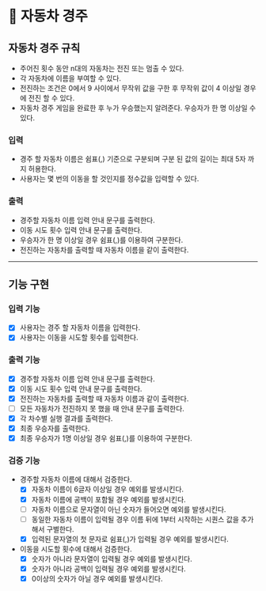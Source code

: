 # 🚗 자동차 경주

## 자동차 경주 규칙

- 주어진 횟수 동안 n대의 자동차는 전진 또는 멈출 수 있다.
- 각 자동차에 이름을 부여할 수 있다.
- 전진하는 조건은 0에서 9 사이에서 무작위 값을 구한 후 무작위 값이 4 이상일 경우에 전진 할 수 있다.
- 자동차 경주 게임을 완료한 후 누가 우승했는지 알려준다. 우승자가 한 명 이상일 수 있다.

### 입력

- 경주 할 자동차 이름은 쉼표(,) 기준으로 구분되며 구분 된 값의 길이는 최대 5자 까지 허용한다.
- 사용자는 몇 번의 이동을 할 것인지를 정수값을 입력할 수 있다.

### 출력

- 경주할 자동차 이름 입력 안내 문구를 출력한다.
- 이동 시도 횟수 입력 안내 문구를 출력한다.
- 우승자가 한 명 이상일 경우 쉼표(,)를 이용하여 구분한다.
- 전진하는 자동차를 출력할 때 자동차 이름을 같이 출력한다.

---

## 기능 구현

### 입력 기능

- [x]  사용자는 경주 할 자동차 이름을 입력한다.
- [x]  사용자는 이동을 시도할 횟수를 입력한다.

### 출력 기능

- [x]  경주할 자동차 이름 입력 안내 문구를 출력한다.
- [x]  이동 시도 횟수 입력 안내 문구를 출력한다.
- [x]  전진하는 자동차를 출력할 때 자동차 이름과 같이 출력한다.
- [ ]  모든 자동차가 전진하지 못 했을 때 안내 문구를 출력한다.
- [x]  각 차수별 실행 결과를 출력한다.
- [x]  최종 우승자를 출력한다.
- [x]  최종 우승자가 1명 이상일 경우 쉼표(,)를 이용하여 구분한다.

### 검증 기능

- 경주할 자동차 이름에 대해서 검증한다.
    - [x]  자동차 이름이 6글자 이상일 경우 예외를 발생시킨다.
    - [x]  자동차 이름에 공백이 포함될 경우 예외를 발생시킨다.
    - [ ]  자동차 이름으로 문자열이 아닌 숫자가 들어오면 예외를 발생시킨다.
    - [ ]  동일한 자동차 이름이 입력될 경우 이름 뒤에 1부터 시작하는 시퀀스 값을 추가해서 구별한다.
    - [x]  입력된 문자열의 첫 문자로 쉼표(,)가 입력될 경우 예외를 발생시킨다.
- 이동을 시도할 횟수에 대해서 검증한다.
    - [x]  숫자가 아니라 문자열이 입력될 경우 예외를 발생시킨다.
    - [x]  숫자가 아니라 공백이 입력될 경우 예외를 발생시킨다.
    - [x]  0이상의 숫자가 아닐 경우 예외를 발생시킨다.